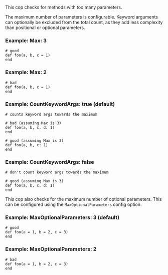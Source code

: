 This cop checks for methods with too many parameters.

The maximum number of parameters is configurable.
Keyword arguments can optionally be excluded from the total count,
as they add less complexity than positional or optional parameters.

### Example: Max: 3
    # good
    def foo(a, b, c = 1)
    end

### Example: Max: 2
    # bad
    def foo(a, b, c = 1)
    end

### Example: CountKeywordArgs: true (default)
    # counts keyword args towards the maximum

    # bad (assuming Max is 3)
    def foo(a, b, c, d: 1)
    end

    # good (assuming Max is 3)
    def foo(a, b, c: 1)
    end

### Example: CountKeywordArgs: false
    # don't count keyword args towards the maximum

    # good (assuming Max is 3)
    def foo(a, b, c, d: 1)
    end

This cop also checks for the maximum number of optional parameters.
This can be configured using the `MaxOptionalParameters` config option.

### Example: MaxOptionalParameters: 3 (default)
    # good
    def foo(a = 1, b = 2, c = 3)
    end

### Example: MaxOptionalParameters: 2
    # bad
    def foo(a = 1, b = 2, c = 3)
    end
